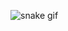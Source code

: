 ![snake gif]([https://github.com/albedoes/Snakegame/blob/output/github-contribution-grid-snake.gif)
